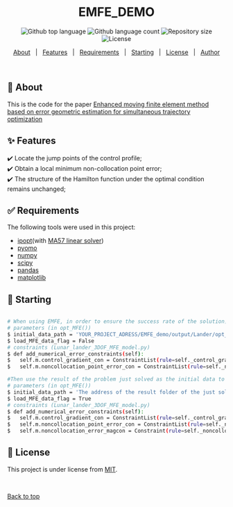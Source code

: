 [//]: # (<div align="center" id="top"> )

[//]: # (  <img src="./.github/app.gif" alt="EMFE_demo" />)

[//]: # ()
[//]: # (  &#xa0;)

[//]: # ()
[//]: # (  <!-- <a href="https://emfe_demo.netlify.app">Demo</a> -->)

[//]: # (</div>)

<h1 align="center">EMFE_DEMO</h1>

<p align="center">
  <img alt="Github top language" src="https://img.shields.io/github/languages/top/{{EMFE2022}}/emfe_demo?color=56BEB8">

  <img alt="Github language count" src="https://img.shields.io/github/languages/count/{{EMFE2022}}/emfe_demo?color=56BEB8">

  <img alt="Repository size" src="https://img.shields.io/github/repo-size/{{EMFE2022}}/emfe_demo?color=56BEB8">

  <img alt="License" src="https://img.shields.io/github/license/{{EMFE2022}}/emfe_demo?color=56BEB8">

  <!-- <img alt="Github issues" src="https://img.shields.io/github/issues/{{EMFE2022}}/emfe_demo?color=56BEB8" /> -->

  <!-- <img alt="Github forks" src="https://img.shields.io/github/forks/{{EMFE2022}}/emfe_demo?color=56BEB8" /> -->

  <!-- <img alt="Github stars" src="https://img.shields.io/github/stars/{{EMFE2022}}/emfe_demo?color=56BEB8" /> -->
</p>

<!-- Status -->

<!-- <h4 align="center"> 
	🚧  EMFE_demo 🚀 Under construction...  🚧
</h4> 

<hr> -->

<p align="center">
  <a href="#dart-about">About</a> &#xa0; | &#xa0; 
  <a href="#sparkles-features">Features</a> &#xa0; | &#xa0;
  <a href="#white_check_mark-requirements">Requirements</a> &#xa0; | &#xa0;
  <a href="#checkered_flag-starting">Starting</a> &#xa0; | &#xa0;
  <a href="#memo-license">License</a> &#xa0; | &#xa0;
  <a href="https://github.com/{{EMFE2022}}" target="_blank">Author</a>
</p>

<br>

## :dart: About ##

This is the code for the paper [Enhanced moving finite element method based on error geometric estimation for simultaneous trajectory optimization](https://doi.org/10.1016/j.automatica.2022.110711)

## :sparkles: Features ##

:heavy_check_mark: Locate the jump points of the control profile;\
:heavy_check_mark: Obtain a local minimum non-collocation point error;\
:heavy_check_mark: The structure of the Hamilton function under the optimal condition remains unchanged;

## :white_check_mark: Requirements ##

The following tools were used in this project:

- [ipopt](https://coin-or.github.io/Ipopt/)(with [MA57 linear solver](https://www.hsl.rl.ac.uk/catalogue/ma57.html))
- [pyomo](https://github.com/Pyomo/pyomo)
- [numpy](https://numpy.org/)
- [scipy](https://scipy.org/)
- [pandas](https://pandas.pydata.org/)
- [matplotlib](https://matplotlib.org/)

## :checkered_flag: Starting ##

```bash

# When using EMFE, in order to ensure the success rate of the solution，the problem with the following parameters and constraints is solved first.
# parameters (in opt_MFE())
$ initial_data_path = 'YOUR_PROJECT_ADRESS/EMFE_demo/output/Lander/opt_EMFE_2023_04_26_14_21_09' ## You can use the opt() function in main_lander.py to calculate the initial data for EMFE and there is already an initial value in the /output/lander folder now
$ load_MFE_data_flag = False
# constraints (Lunar_lander_3DOF_MFE_model.py)
$ def add_numerical_error_constraints(self):
$   self.m.control_gradient_con = ConstraintList(rule=self._control_gradient_con(self.m, self.ncp))
$   self.m.noncollocation_point_error_con = ConstraintList(rule=self._noncollocation_point_error_con(self.m, self.ncp))

#Then use the result of the problem just solved as the initial data to solve the complete EMFE problem
# parameters (in opt_MFE())
$ initial_data_path = 'The address of the result folder of the just solved problem' #'YOUR_PROJECT_ADRESS/EMFE_demo/output/Lander/opt_EMFE_2023_04_26_14_22_38_template'
$ load_MFE_data_flag = True
# constraints (Lunar_lander_3DOF_MFE_model.py)
$ def add_numerical_error_constraints(self):
$   self.m.control_gradient_con = ConstraintList(rule=self._control_gradient_con(self.m, self.ncp))
$   self.m.noncollocation_point_error_con = ConstraintList(rule=self._noncollocation_point_error_con(self.m, self.ncp))
$   self.m.noncollocation_error_magcon = Constraint(rule=self._noncollocation_error_magcon)


```

## :memo: License ##

This project is under license from [MIT](https://opensource.org/licenses/MIT).

&#xa0;

<a href="#top">Back to top</a>

